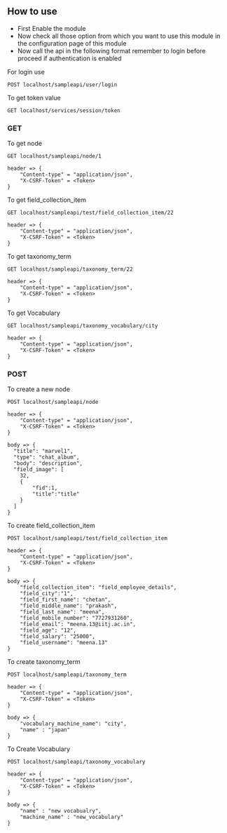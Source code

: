 

## How to use
* First Enable the module
* Now check all those option from which you want to use this module in the configuration page of this module
* Now call the api in the following format remember to login before proceed if authentication is enabled

For login use 
```
POST localhost/sampleapi/user/login
```

To get token value
```
GET localhost/services/session/token
```

### GET

To get node
```
GET localhost/sampleapi/node/1

header => {
    "Content-type" = "application/json",
    "X-CSRF-Token" = <Token>
}
```

To get field_collection_item
```
GET localhost/sampleapi/test/field_collection_item/22

header => {
    "Content-type" = "application/json",
    "X-CSRF-Token" = <Token>
}
```

To get taxonomy_term
```
GET localhost/sampleapi/taxonomy_term/22

header => {
    "Content-type" = "application/json",
    "X-CSRF-Token" = <Token>   
}
```

To get Vocabulary
```
GET localhost/sampleapi/taxonomy_vocabulary/city

header => {
    "Content-type" = "application/json",
    "X-CSRF-Token" = <Token>   
}
```

### POST

To create a new node
```
POST localhost/sampleapi/node

header => {
    "Content-type" = "application/json",
    "X-CSRF-Token" = <Token>
}

body => {
  "title": "marvel1",
  "type": "chat_album",
  "body": "description",
  "field_image": [
  	32,
  	{
  		"fid":1,
  		"title":"title"
  	}
  ]
}
```

To create field_collection_item
```
POST localhost/sampleapi/test/field_collection_item

header => {
    "Content-type" = "application/json",
    "X-CSRF-Token" = <Token>
}

body => {
	"field_collection_item": "field_employee_details",
	"field_city":"1",
	"field_first_name": "chetan",
	"field_middle_name": "prakash",
	"field_last_name": "meena",
	"field_mobile_number": "7727931260",
	"field_email": "meena.13@iitj.ac.in",
	"field_age": "12",
	"field_salary": "25000",
	"field_username": "meena.13"
}
```

To create taxonomy_term
```
POST localhost/sampleapi/taxonomy_term

header => {
    "Content-type" = "application/json",
    "X-CSRF-Token" = <Token>   
}

body => {
	"vocabulary_machine_name": "city",
	"name" : "japan"
}
```

To Create Vocabulary
```
POST localhost/sampleapi/taxonomy_vocabulary

header => {
    "Content-type" = "application/json",
    "X-CSRF-Token" = <Token>   
}

body => {
	"name" : "new vocabualry",
	"machine_name" : "new_vocabulary"
}
```